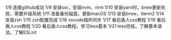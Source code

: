 1/8     连接github成功
1/9     安装ssr，安装nvm、nrm
1/10    安装yarn时，brew更新失败，需要升级系统
1/11    准备备份磁盘，更新macOS
1/13    安装brew，Iterm2
1/14    安装zsh
1/15    zsh配置完成
1/16    vscode插件同步
1/17    看后盾人css教程
1/19    看后盾人css教程
1/20    看后盾人css教程，学习less基本
1/21    less完结，了解基本语法。了解ESLint
